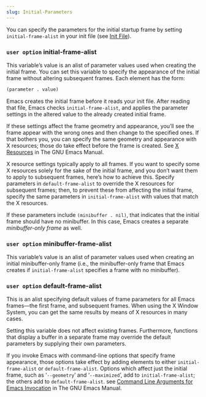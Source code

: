 ```yaml
---
slug: Initial-Parameters
---
```


You can specify the parameters for the initial startup frame by setting `initial-frame-alist` in your init file (see [Init File](/docs/elisp/Init-File)).

### <span className="tag useroption">`user option`</span> **initial-frame-alist**

This variable’s value is an alist of parameter values used when creating the initial frame. You can set this variable to specify the appearance of the initial frame without altering subsequent frames. Each element has the form:

```lisp
(parameter . value)
```

Emacs creates the initial frame before it reads your init file. After reading that file, Emacs checks `initial-frame-alist`, and applies the parameter settings in the altered value to the already created initial frame.

If these settings affect the frame geometry and appearance, you’ll see the frame appear with the wrong ones and then change to the specified ones. If that bothers you, you can specify the same geometry and appearance with X resources; those do take effect before the frame is created. See [X Resources](https://www.gnu.org/software/emacs/manual/html_mono/emacs.html#X-Resources) in The GNU Emacs Manual.

X resource settings typically apply to all frames. If you want to specify some X resources solely for the sake of the initial frame, and you don’t want them to apply to subsequent frames, here’s how to achieve this. Specify parameters in `default-frame-alist` to override the X resources for subsequent frames; then, to prevent these from affecting the initial frame, specify the same parameters in `initial-frame-alist` with values that match the X resources.

If these parameters include `(minibuffer . nil)`, that indicates that the initial frame should have no minibuffer. In this case, Emacs creates a separate *minibuffer-only frame* as well.

### <span className="tag useroption">`user option`</span> **minibuffer-frame-alist**

This variable’s value is an alist of parameter values used when creating an initial minibuffer-only frame (i.e., the minibuffer-only frame that Emacs creates if `initial-frame-alist` specifies a frame with no minibuffer).

### <span className="tag useroption">`user option`</span> **default-frame-alist**

This is an alist specifying default values of frame parameters for all Emacs frames—the first frame, and subsequent frames. When using the X Window System, you can get the same results by means of X resources in many cases.

Setting this variable does not affect existing frames. Furthermore, functions that display a buffer in a separate frame may override the default parameters by supplying their own parameters.

If you invoke Emacs with command-line options that specify frame appearance, those options take effect by adding elements to either `initial-frame-alist` or `default-frame-alist`. Options which affect just the initial frame, such as ‘`--geometry`’ and ‘`--maximized`’, add to `initial-frame-alist`; the others add to `default-frame-alist`. see [Command Line Arguments for Emacs Invocation](https://www.gnu.org/software/emacs/manual/html_mono/emacs.html#Emacs-Invocation) in The GNU Emacs Manual.
